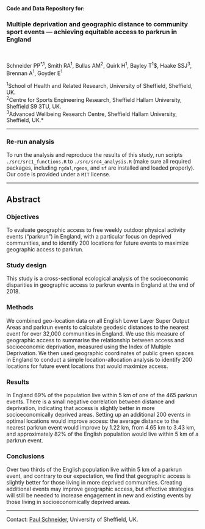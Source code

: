 
  <br> 

#### Code and Data Repository for:

### Multiple deprivation and geographic distance to community sport events — achieving equitable access to parkrun in England
<br>

Schneider PP<sup>*,1</sup>, Smith RA<sup>1</sup>, Bullas AM<sup>2</sup>, Quirk H<sup>1</sup>, Bayley T<sup>1</sup>$, Haake SSJ<sup>3</sup>, Brennan A<sup>1</sup>, Goyder E<sup>1</sup> 

<sup>1</sup>School of Health and Related Research, University of Sheffield, Sheffield, UK.   
<sup>2</sup>Centre for Sports Engineering Research, Sheffield Hallam University, Sheffield S9 3TU, UK.    
<sup>3</sup>Advanced Wellbeing Research Centre, Sheffield Hallam University, Sheffield, UK.*

****

### Re-run analysis 

To run the analysis and reproduce the results of this study, run scripts `./src/src1_functions.R` to `./src/src4_analysis.R` (make sure all required packages, including `rgdal`,`rgeos`, and `sf` are installed and loaded properly). Our code is provided under a `MIT` license.

****

## Abstract

### Objectives 

To evaluate geographic access to free weekly outdoor physical activity events (“parkrun”) in England, with a particular focus on deprived communities, and to identify 200 locations for future events to maximize geographic access to parkrun.


### Study design 

This study is a cross-sectional ecological analysis of the socioeconomic disparities in geographic access to parkrun events in England at the end of 2018.


### Methods 

We combined geo-location data on all English Lower Layer Super Output Areas and parkrun events to calculate geodesic distances to the nearest event for over 32,000 communities in England. We use this measure of geographic access to summarise the relationship between access and socioeconomic deprivation, measured using the Index of Multiple Deprivation. We then used geographic coordinates of public green spaces in England to conduct a simple location-allocation analysis to identify 200 locations for future event locations that would maximize access.


### Results 

In England 69% of the population live within 5 km of one of the 465 parkrun events. There is a small negative correlation between distance and deprivation, indicating that access is slightly better in more socioeconomically deprived areas. Setting up an additional 200 events in optimal locations would improve access: the average distance to the nearest parkrun event would improve by 1.22 km, from 4.65 km to 3.43 km, and approximately 82% of the English population would live within 5 km of a parkrun event. 


### Conclusions

Over two thirds of the English population live within 5 km of a parkrun event, and contrary to our expectation, we find that geographic access is slightly better for those living in more deprived communities. Creating additional events may improve geographic access, but effective strategies will still be needed to increase engagement in new and existing events by those living in socioeconomically deprived areas. 

****

Contact: [Paul Schneider](mailto:p.schneider@sheffield.ac.uk), University of Sheffield, UK.

  <br>
  <br>
